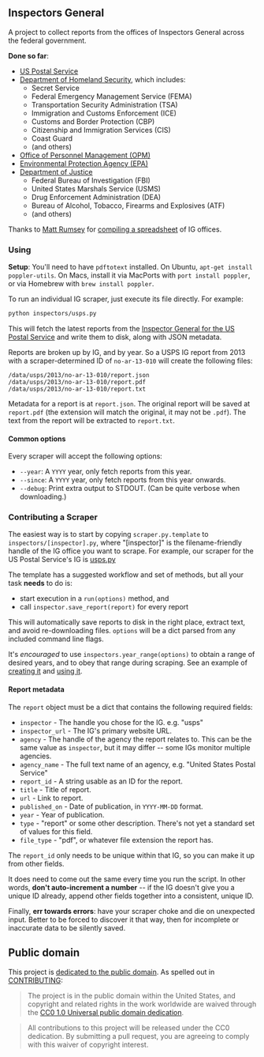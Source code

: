 ## Inspectors General

A project to collect reports from the offices of Inspectors General across the federal government.

**Done so far**:

* [US Postal Service](http://www.uspsoig.gov/)
* [Department of Homeland Security](http://www.oig.dhs.gov/), which includes:
  * Secret Service
  * Federal Emergency Management Service (FEMA)
  * Transportation Security Administration (TSA)
  * Immigration and Customs Enforcement (ICE)
  * Customs and Border Protection (CBP)
  * Citizenship and Immigration Services (CIS)
  * Coast Guard
  * (and others)
* [Office of Personnel Management (OPM)](https://www.opm.gov/our-inspector-general/reports/)
* [Environmental Protection Agency (EPA)](http://www.epa.gov/oig/reports.html)
* [Department of Justice](http://www.justice.gov/oig/reports/)
  * Federal Bureau of Investigation (FBI)
  * United States Marshals Service (USMS)
  * Drug Enforcement Administration (DEA)
  * Bureau of Alcohol, Tobacco, Firearms and Explosives (ATF)
  * (and others)

Thanks to [Matt Rumsey](https://twitter.com/mattrumsey) for [compiling a spreadsheet](https://docs.google.com/spreadsheet/ccc?key=0AoQuErjcV2a0dF9jUjRSczQ5WEVqd3RoS3dtLTdGQnc&usp=sharing) of IG offices.

### Using

**Setup**: You'll need to have `pdftotext` installed. On Ubuntu, `apt-get install poppler-utils`. On Macs, install it via MacPorts with `port install poppler`, or via Homebrew with `brew install poppler`.

To run an individual IG scraper, just execute its file directly. For example:

```bash
python inspectors/usps.py
```

This will fetch the latest reports from the [Inspector General for the US Postal Service](http://uspsoig.gov) and write them to disk, along with JSON metadata.

Reports are broken up by IG, and by year. So a USPS IG report from 2013 with a scraper-determined ID of `no-ar-13-010` will create the following files:

```
/data/usps/2013/no-ar-13-010/report.json
/data/usps/2013/no-ar-13-010/report.pdf
/data/usps/2013/no-ar-13-010/report.txt
```

Metadata for a report is at `report.json`. The original report will be saved at `report.pdf` (the extension will match the original, it may not be `.pdf`). The text from the report will be extracted to `report.txt`.

#### Common options

Every scraper will accept the following options:

* `--year`: A `YYYY` year, only fetch reports from this year.
* `--since`: A `YYYY` year, only fetch reports from this year onwards.
* `--debug`: Print extra output to STDOUT. (Can be quite verbose when downloading.)


### Contributing a Scraper

The easiest way is to start by copying `scraper.py.template` to `inspectors/[inspector].py`, where "[inspector]" is the filename-friendly handle of the IG office you want to scrape. For example, our scraper for the US Postal Service's IG is [usps.py](https://github.com/unitedstates/inspectors-general/blob/master/inspectors/usps.py)

The template has a suggested workflow and set of methods, but all your task **needs** to do is:

* start execution in a `run(options)` method, and
* call `inspector.save_report(report)` for every report

This will automatically save reports to disk in the right place, extract text, and avoid re-downloading files. `options` will be a dict parsed from any included command line flags.

It's *encouraged* to use `inspectors.year_range(options)` to obtain a range of desired years, and to obey that range during scraping. See an example of [creating it](https://github.com/unitedstates/inspectors-general/blob/0b0953060878becc3732962d7622ff48caab54ad/inspectors/opm.py#L22) and [using it](https://github.com/unitedstates/inspectors-general/blob/0b0953060878becc3732962d7622ff48caab54ad/inspectors/opm.py#L37-L38).

#### Report metadata

The `report` object must be a dict that contains the following required fields:

* `inspector` - The handle you chose for the IG. e.g. "usps"
* `inspector_url` - The IG's primary website URL.
* `agency` - The handle of the agency the report relates to. This can be the same value as `inspector`, but it may differ -- some IGs monitor multiple agencies.
* `agency_name` - The full text name of an agency, e.g. "United States Postal Service"
* `report_id` - A string usable as an ID for the report.
* `title` - Title of report.
* `url` - Link to report.
* `published_on` - Date of publication, in `YYYY-MM-DD` format.
* `year` - Year of publication.
* `type` - "report" or some other description. There's not yet a standard set of values for this field.
* `file_type` - "pdf", or whatever file extension the report has.

The `report_id` only needs to be unique within that IG, so you can make it up from other fields.

It does need to come out the same every time you run the script. In other words, **don't auto-increment a number** -- if the IG doesn't give you a unique ID already, append other fields together into a consistent, unique ID.

Finally, **err towards errors**: have your scraper choke and die on unexpected input. Better to be forced to discover it that way, then for incomplete or inaccurate data to be silently saved.

## Public domain

This project is [dedicated to the public domain](LICENSE). As spelled out in [CONTRIBUTING](CONTRIBUTING.md):

> The project is in the public domain within the United States, and copyright and related rights in the work worldwide are waived through the [CC0 1.0 Universal public domain dedication](http://creativecommons.org/publicdomain/zero/1.0/).

> All contributions to this project will be released under the CC0 dedication. By submitting a pull request, you are agreeing to comply with this waiver of copyright interest.
